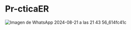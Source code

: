 # Pr-cticaER
![Imagen de WhatsApp 2024-08-21 a las 21 43 56_614fc41c](https://github.com/user-attachments/assets/82b3e8b6-d88b-451c-8c2a-c14b1841b05f)


